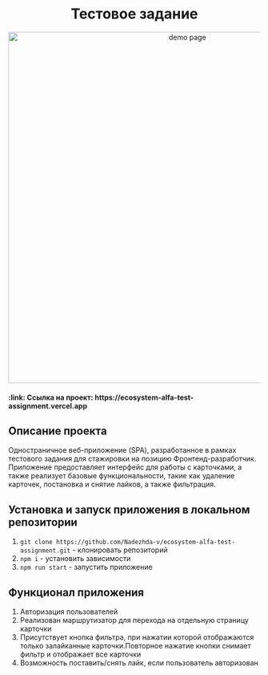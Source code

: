 <h1 align="center">Тестовое задание</h1>

<div align="center">
  <img src="https://github.com/Nadezhda-v/ecosystem-alfa-test-assignment/assets/109743172/81746dae-60b6-42b7-956c-32cdb825d0fd" width="700" alt="demo page">
</div>

<h4>:link: Ссылка на проект: https://ecosystem-alfa-test-assignment.vercel.app</h4>

<h2>Описание проекта</h2>
Одностраничное веб-приложение (SPA), разработанное в рамках тестового задания для стажировки на позицию Фронтенд-разработчик. Приложение предоставляет интерфейс для работы с карточками, а также реализует базовые функциональности, такие как удаление карточек, постановка и снятие лайков, а также фильтрация.
<br>

<h2>Установка и запуск приложения в локальном репозитории</h2>

1. `git clone https://github.com/Nadezhda-v/ecosystem-alfa-test-assignment.git` - клонировать репозиторий
2. `npm i` - установить зависимости
3. `npm run start` - запустить приложение

<h2>Функционал приложения</h2>

1) Авторизация пользователей
2) Реализован маршрутизатор для перехода на отдельную страницу карточки
3) Присутствует кнопка фильтра, при нажатии которой отображаются только залайканные карточки.Повторное нажатие кнопки снимает фильтр и отображает все карточки
4) Возможность поставить/снять лайк, если пользователь авторизован
